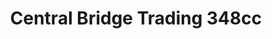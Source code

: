 ---
title: "Central Bridge Trading 348cc"
url: /pretoria/central-bridge-trading-348cc/
shop: hardware
---